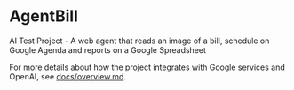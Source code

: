 # AgentBill
AI Test Project - A web agent that reads an image of a bill, schedule on Google Agenda and reports on a Google Spreadsheet

For more details about how the project integrates with Google services and OpenAI, see [docs/overview.md](docs/overview.md).

